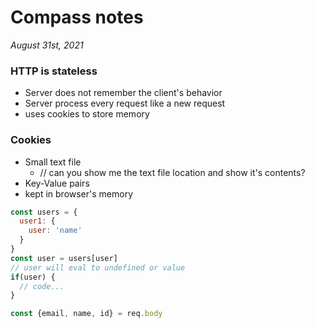 # Compass notes
*August 31st, 2021*
### HTTP is stateless
  * Server does not remember the client's behavior
  * Server process every request like a new request
  * uses cookies to store memory
### Cookies
  * Small text file
    * // can you show me the text file location and show it's contents?
  * Key-Value pairs
  * kept in browser's memory

```js
const users = {
  user1: {
    user: 'name'
  }
}
const user = users[user]
// user will eval to undefined or value
if(user) {
  // code...
}
```
```js
const {email, name, id} = req.body
```